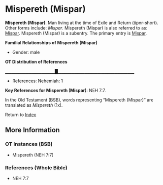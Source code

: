 # Mispereth (Mispar)
**Mispereth (Mispar)**. 
Man living at the time of Exile and Return (tipnr-short). 
Other forms include: 
*Mispar*. 
Mispereth (Mispar) is also referred to as: 
[Mispar](Mispar.md). 
Mispereth (Mispar) is a subentry. The primary entry is 
[Mispar](Mispar.md). 




**Familial Relationships of Mispereth (Mispar)**


* Gender: male


**OT Distribution of References**

▁▁▁▁▁▁▁▁▁▁▁▁▁▁▁█▁▁▁▁▁▁▁▁▁▁▁▁▁▁▁▁▁▁▁▁▁▁▁
* References: Nehemiah: 1



**Key References for Mispereth (Mispar)**: 
NEH 7:7. 


In the Old Testament (BSB), words representing “Mispereth (Mispar)” are translated as 
*Mispereth* (1x). 




Return to [Index](00-Index.md)

## More Information

### OT Instances (BSB)

* Mispereth (NEH 7:7)



### References (Whole Bible)

* NEH 7:7



